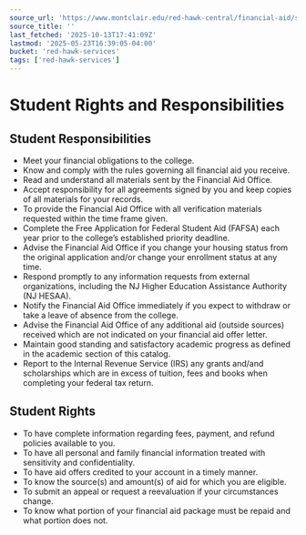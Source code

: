 ```yaml
---
source_url: 'https://www.montclair.edu/red-hawk-central/financial-aid/student-rights-and-responsibilities/'
source_title: ''
last_fetched: '2025-10-13T17:41:09Z'
lastmod: '2025-05-23T16:39:05-04:00'
bucket: 'red-hawk-services'
tags: ['red-hawk-services']
---
```


# Student Rights and Responsibilities

## Student Responsibilities

* Meet your financial obligations to the college.
* Know and comply with the rules governing all financial aid you receive.
* Read and understand all materials sent by the Financial Aid Office.
* Accept responsibility for all agreements signed by you and keep copies of all materials for your records.
* To provide the Financial Aid Office with all verification materials requested within the time frame given.
* Complete the Free Application for Federal Student Aid (FAFSA) each year prior to the college’s established priority deadline.
* Advise the Financial Aid Office if you change your housing status from the original application and/or change your enrollment status at any time.
* Respond promptly to any information requests from external organizations, including the NJ Higher Education Assistance Authority (NJ HESAA).
* Notify the Financial Aid Office immediately if you expect to withdraw or take a leave of absence from the college.
* Advise the Financial Aid Office of any additional aid (outside sources) received which are not indicated on your financial aid offer letter.
* Maintain good standing and satisfactory academic progress as defined in the academic section of this catalog.
* Report to the Internal Revenue Service (IRS) any grants and/and scholarships which are in excess of tuition, fees and books when completing your federal tax return.

## Student Rights

* To have complete information regarding fees, payment, and refund policies available to you.
* To have all personal and family financial information treated with sensitivity and confidentiality.
* To have aid offers credited to your account in a timely manner.
* To know the source(s) and amount(s) of aid for which you are eligible.
* To submit an appeal or request a reevaluation if your circumstances change.
* To know what portion of your financial aid package must be repaid and what portion does not.